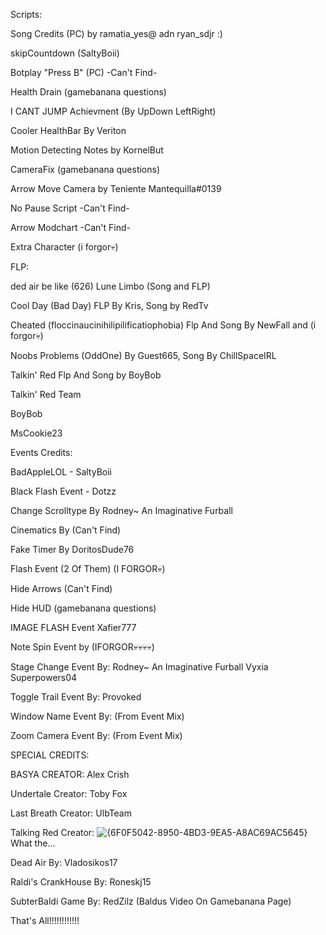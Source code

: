 Scripts:

Song Credits (PC) by ramatia_yes@ adn ryan_sdjr :)

skipCountdown (SaltyBoii)

Botplay "Press B" (PC) -Can't Find-

Health Drain (gamebanana questions)

I CANT JUMP Achievment (By UpDown LeftRight)

Cooler HealthBar By Veriton

Motion Detecting Notes by KornelBut

CameraFix (gamebanana questions)

Arrow Move Camera by Teniente Mantequilla#0139

No Pause Script -Can't Find-

Arrow Modchart -Can't Find-

Extra Character (i forgor💀)

FLP:

ded air be like (626) Lune Limbo (Song and FLP)

Cool Day (Bad Day) FLP By Kris, Song by RedTv

Cheated (floccinaucinihilipilificatiophobia) Flp And Song By NewFall and (i forgor💀)

Noobs Problems (OddOne) By Guest665, Song By ChillSpaceIRL

Talkin' Red Flp And Song by BoyBob

Talkin' Red Team

BoyBob

MsCookie23

Events Credits:

BadAppleLOL - SaltyBoii

Black Flash Event - Dotzz

Change Scrolltype By Rodney~ An Imaginative Furball

Cinematics By (Can't Find)

Fake Timer By DoritosDude76

Flash Event (2 Of Them) (I FORGOR💀)

Hide Arrows (Can't Find)

Hide HUD (gamebanana questions)

IMAGE FLASH Event Xafier777

Note Spin Event by (IFORGOR💀💀💀💀)

Stage Change Event By: Rodney~ An Imaginative Furball Vyxia Superpowers04

Toggle Trail Event By: Provoked

Window Name Event By: (From Event Mix)

Zoom Camera Event By: (From Event Mix)


SPECIAL CREDITS:

BASYA CREATOR: Alex Crish

Undertale Creator: Toby Fox

Last Breath Creator: UlbTeam

Talking Red Creator: ![{6F0F5042-8950-4BD3-9EA5-A8AC69AC5645}](https://github.com/user-attachments/assets/d8c60ac8-bc1c-4795-898a-de0eaa8b0b33) What the...

Dead Air By: Vladosikos17

Raldi's CrankHouse By: Roneskj15

SubterBaldi Game By: RedZilz (Baldus Video On Gamebanana Page)

That's All!!!!!!!!!!!!
